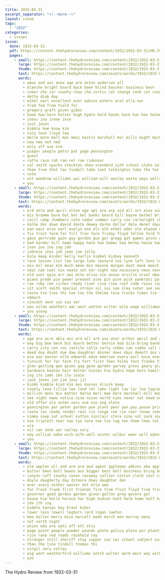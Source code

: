 ```yaml
---
title: 1932-03-31
excerpt_separator: "<!--more-->"
layout: issue
tags:
  - "1932"
categories:
  - issues
issue:
  date: 1932-03-31
  pdf: https://content.thehydroreview.com/content/1932/1932-03-31/HR-1932-03-31.pdf
  pages:
    - small: https://content.thehydroreview.com/content/1932/1932-03-31/small/HR-1932-03-31-01.jpg
      large: https://content.thehydroreview.com/content/1932/1932-03-31/large/HR-1932-03-31-01.jpg
      thumb: https://content.thehydroreview.com/content/1932/1932-03-31/thumbnails/HR-1932-03-31-01.jpg
      text: https://content.thehydroreview.com/assets/words/1932/1932-03-31/HR-1932-03-31-01.txt
      words:
        - amos and ani anno age are aston anderson all
        - blanche bright board back been blind boucher business bout
        - coker che car county chao cha curtis cal change cook cot congress clas card chair clar chas couch
        - dette diab day
        - ethel earl excellent ever eakins enters eral ella ear
        - fred fed from field for
        - gregory graft given gibbs
        - hone how hern holter high hydro held hands hack has han holme henry harold hardware
        - iness ina irene ince
        - jost jones
        - kimble kee know kim
        - lulu leon lloyd law
        - merle more mall mas moni mastin marshall mol mills might much miller market men matters made members
        - now new not ned
        - only off ove orm
        - pieper people petto pat page pennington
        - quest
        - ratte race rah ram rel row ridenour
        - sal smith sparks stockton show standard sith school state salary station style short store
        - than tree thet tax tindall tobe tant talkington take the tar
        - vote
        - wit woodrow williams wai william will wesley waste ways wells
        - you
    - small: https://content.thehydroreview.com/content/1932/1932-03-31/small/HR-1932-03-31-02.jpg
      large: https://content.thehydroreview.com/content/1932/1932-03-31/large/HR-1932-03-31-02.jpg
      thumb: https://content.thehydroreview.com/content/1932/1932-03-31/thumbnails/HR-1932-03-31-02.jpg
      text: https://content.thehydroreview.com/assets/words/1932/1932-03-31/HR-1932-03-31-02.txt
      words:
        - ard atta and april alton age apt are arp aid all art alex ain adams aber adam agnes alva
        - bis brumme bare but bet bel banks beard bill bayne bethel bridgeport braver below blau branson bulk bring baldy business break bright basta bees baty bridge busi box brother boner bevan bacon been bas bartley beans brands brown bor
        - cecil camp chambers cate cedar commer carly con cartwright church candy chance coffee chien canyon counts cael city can cox clarence conte class corn cost congress chesley
        - dalke dar down david dante dewey darko dollar dale denet daughter dicker doe day durham dinner disser dooley
        - ean east erie earl evelyn ena els elk ethel eder ele elwood every english easter entz ene ella end elizabeth edna elda eul ewy emerson
        - fix fruit farm far fill fron fare friday floyd felton ford funck first for fast fae foreman folks fred from fire friends furey
        - gave gertrude gain guy gordon gue gor gregg gat games groce greg george green glidewell given good gallon guest
        - had harder hill home happy hale hoe homes hea herma house hancock hom hot horse hus harris heder hatfield hydro hubert how hanes hay howe hendrix has him held
        - ison ion ino ing ide
        - johnnie jess joh jean joe jolly
        - kula keep kinder kelly karlin kimbel kidney kenneth
        - lack lesson list lee large late leonard lea lynn left lens leven labor long lead leona last line little let look
        - miu mil mose mik much meno min masone morgan must mauk meech man may mir mise mom mee members mast miss mis mckee musk mar monz mode mur max mand morning margaret monday men marah mate model market mask masters moland mound moss
        - neal nak noel nin neate not ner night now necessary news never nees near new
        - old over opie orr omi otto olive oie onion orville orval obert okay
        - piano prade pie power present pies pin pine pick pankratz parent private pullen pears pages payne peach place pent pauline perk people pete pel price plant poe pet pare pee per
        - rae ruby ren richer ready river rise rine roof rode rains ray rader roy real rot robert
        - sit scott smith special strain sil sui sum slay suter see sean solo severa sturgill sisson sud saturday sook surprise set stand simmons soma sule salad sante seng schon sun shi sunrise simpson step safe sister sith south sick sunday saul she school sop soon sickles seer sie second sutton spring sale shon sua seem shur show shelton sen sad
        - taste tse ties thi toe too the thelma toca trucks times tie teen tami ton tea tain talk tut them trip tas teat texas taken tray theresa tam tear tae thurs thomason tee thomas taylor
        - umbach
        - vincent vent vie vas ver
        - was wilda weathers war west watton writer wile wage williamson wait wife will wither with wee ways went want watson wells white weatherford way week working
        - you young
    - small: https://content.thehydroreview.com/content/1932/1932-03-31/small/HR-1932-03-31-03.jpg
      large: https://content.thehydroreview.com/content/1932/1932-03-31/large/HR-1932-03-31-03.jpg
      thumb: https://content.thehydroreview.com/content/1932/1932-03-31/thumbnails/HR-1932-03-31-03.jpg
      text: https://content.thehydroreview.com/assets/words/1932/1932-03-31/HR-1932-03-31-03.txt
      words:
        - age aro acre able ani ard all ark asa ator arthur april and apache aries annie are ata ane aid allan attie
        - bey big bee beck but board better bernie bob bile bring bandy brothers beg brilliant biber below blum boyles best bert baas bill boa byrum boards bradley buoy bean bright business
        - carry city con cox castile calle carly cobbs can caddo call crow come cedar clare comes cry count county cher clever corn cam cake car catt charles cobb clark
        - deed day doubt due daw daughter dinner does days demott dus dungan dresser dicker duart dent dard
        - eva ean easter elle edwards edie emerson every earl ence everet eli even egg ent elmer
        - furnish fer for farm fry fort first fees folks fast franke frost from fred fell felton fae foe fey farms friends fam frid fick
        - glen getting gee given gag gone garden garvey gress geary glad good george grain
        - hardware heaton hair holter hinton hie hydro hope horn hamilton henke hin hool hol herman hones hunt half hen harold hone hew henry had hed home hanlin harness
        - ing ito iams ike ile isaia
        - jack jones jon jim jess jit
        - kinds kimble kind kim kes kansas klinck keep
        - lovely lena lillie lee land let labo light law lar lea lagrange last lay lor
        - million mens mis matter marna merl mae more marshall mill monday moar made man monty members most mea money market miller mee men must mound mills march may
        - nee night nemo notice nina nixon north nims never not need nel new nan noel
        - old offer ola outen ours ove oie ong oleta
        - pennington per peter pardon poe plant peer pan pay passe price pad peles pin pone prey pire purdon pepe poo pees place payne payment pitzer pio
        - route res ready render real rix range ree rie reer renee reed roy rica
        - simma seep sat school sutton sinclair store sino sot sack soe son sane sae smith shed seed service state sorrow shower spine she supe still schools sale sick sales saturday stacker side schoo sim shoe sil star sells stay stephenson style sun som sunday standard scott sees
        - toe triplett teer tee tye tote tae tie tag ten them then tal trip tees tady taylor tha the tam
        - ure
        - vil van vote var valley very
        - way willian wake wich wife well winter wilbur wear will wykert wood wit wil was weatherford went with wie wright wells week
        - you
    - small: https://content.thehydroreview.com/content/1932/1932-03-31/small/HR-1932-03-31-04.jpg
      large: https://content.thehydroreview.com/content/1932/1932-03-31/large/HR-1932-03-31-04.jpg
      thumb: https://content.thehydroreview.com/content/1932/1932-03-31/thumbnails/HR-1932-03-31-04.jpg
      text: https://content.thehydroreview.com/assets/words/1932/1932-03-31/HR-1932-03-31-04.txt
      words:
        - ale applen all and arm are aud agent appleman adkins abo appl
        - butter been boll beans bos bigger best bell business bring box ber back bandy bald buy better beg bulk
        - canyon coff county conan caraway collier cotton clock cost can cutie city chas cael cream cedar caddo
        - doyle daugherty day ditmore dows daughter den
        - ever every esther easter ent ella emo
        - for fresh frank first friends fire from fruit floyd fred friday fing fisher flock free
        - governor good gordon garden given gallon greg govero gal
        - house him holle horace har high hudson hunt herb home half harold hydro hes hurt hair herman
        - ida ith ing
        - kimble kansas key kraut kiker
        - lower less lowell leghorn lard logan lawton
        - mae miller merry miss marcell made march men murray many
        - not north night
        - onion oda ore oats off ott otis
        - page point people powder pounds pinto policy place por plants per pound pure prima pete pee
        - rice rane red roads rockhold ray
        - stranger still sheriff stay supper sun sal school subject surprise stella see salmon sale sand such store surpris smith silk standard sis sugar seed scarth son siv sunday
        - than the tine tindall thomas thi
        - virgil very valley
        - wig went weatherford williams watch walter worm west way with was wells work will while want
        - you
---
```


The Hydro Review from 1932-03-31

<!--more-->

